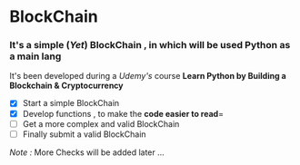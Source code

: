 # BlockChain

### It's a simple (*Yet*) BlockChain , in which will be used Python as a main lang

It's been developed during a *Udemy's* course __Learn Python by Building a Blockchain & Cryptocurrency__

- [x] Start a simple BlockChain
- [x] Develop functions , to make the __code easier to read__=
- [ ] Get a more complex and valid BlockChain
- [ ] Finally submit a valid BlockChain
 
*Note :* More Checks will be added later ...